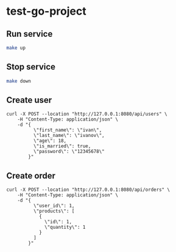 # test-go-project

## Run service
```bash
make up
```

## Stop service
```bash
make down
```

## Create user
```curl
curl -X POST --location "http://127.0.0.1:8080/api/users" \
    -H "Content-Type: application/json" \
    -d "{
          \"first_name\": \"ivan\",
          \"last_name\": \"ivanov\",
          \"age\": 18,
          \"is_married\": true,
          \"password\": \"12345678\"
        }"
```

## Create order
```curl
curl -X POST --location "http://127.0.0.1:8080/api/orders" \
    -H "Content-Type: application/json" \
    -d "{
          \"user_id\": 1,
          \"products\": [
            {
              \"id\": 1,
              \"quantity\": 1
            }
          ]
        }"
```